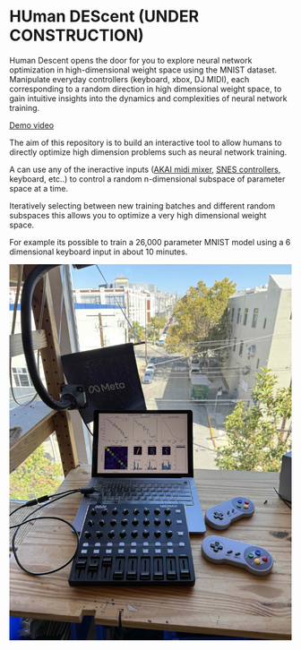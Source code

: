 # HUman DEScent (UNDER CONSTRUCTION)

Human Descent opens the door for you to explore neural network optimization in high-dimensional weight space using the MNIST dataset. Manipulate everyday controllers (keyboard, xbox, DJ MIDI), each corresponding to a random direction in high dimensional weight space, to gain intuitive insights into the dynamics and complexities of neural network training.

[Demo video](https://youtu.be/mqAmaBP3-Q4)

The aim of this repository is to build an interactive tool to allow humans to directly
optimize high dimension problems such as neural network training.

A can use any of the ineractive inputs ([AKAI midi mixer](https://www.amazon.com/gp/product/B00XJE3W7C), [SNES controllers](https://www.amazon.com/gp/product/B07MBF7FN1), keyboard, etc..) to control a random n-dimensional subspace of parameter space at a time. 

Iteratively selecting between new training batches and different random subspaces this allows you to optimize a very high dimensional weight space.

For example its possible to train a 26,000 parameter MNIST model using a 6 dimensional keyboard input in about 10 minutes.

![Example snapshot](images/01_demo.jpg)
